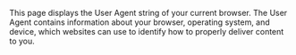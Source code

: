 This page displays the User Agent string of your current browser. The User Agent contains information about your browser, operating system, and device, which websites can use to identify how to properly deliver content to you.

<!-- Generated from commit: d053b9472344ce4c6b2b3c101cb305bd15781ba2 -->